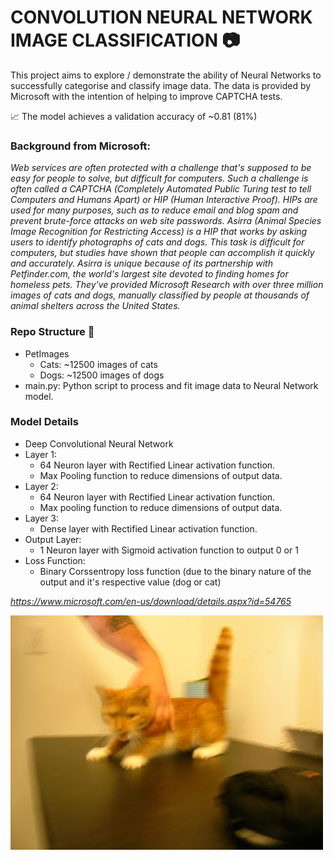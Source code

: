 # CONVOLUTION NEURAL NETWORK IMAGE CLASSIFICATION 📷

This project aims to explore / demonstrate the ability of Neural Networks to successfully categorise and classify image data. The data is provided by Microsoft with the intention of helping to improve CAPTCHA tests.

📈 The model achieves a validation accuracy of ~0.81 (81%)
### Background from Microsoft: ###

_Web services are often protected with a challenge that's supposed to be easy for people to solve, but difficult for computers. Such a challenge is often called a CAPTCHA (Completely Automated Public Turing test to tell Computers and Humans Apart) or HIP (Human Interactive Proof). HIPs are used for many purposes, such as to reduce email and blog spam and prevent brute-force attacks on web site passwords. Asirra (Animal Species Image Recognition for Restricting Access) is a HIP that works by asking users to identify photographs of cats and dogs. This task is difficult for computers, but studies have shown that people can accomplish it quickly and accurately. Asirra is unique because of its partnership with Petfinder.com, the world's largest site devoted to finding homes for homeless pets. They've provided Microsoft Research with over three million images of cats and dogs, manually classified by people at thousands of animal shelters across the United States._



### Repo Structure 📂
- PetImages
  - Cats: ~12500 images of cats
  - Dogs: ~12500 images of dogs
- main.py: Python script to process and fit image data to Neural Network model.

### Model Details
- Deep Convolutional Neural Network
- Layer 1:
  - 64 Neuron layer with Rectified Linear activation function.
  - Max Pooling function to reduce dimensions of output data.
- Layer 2:
  - 64 Neuron layer with Rectified Linear activation function.
  - Max pooling function to reduce dimensions of output data.
- Layer 3:
  - Dense layer with Rectified Linear activation function.
- Output Layer:
  - 1 Neuron layer with Sigmoid activation function to output 0 or 1
- Loss Function:
  - Binary Corssentropy loss function (due to the binary nature of the output and it's respective value (dog or cat)

_https://www.microsoft.com/en-us/download/details.aspx?id=54765_

<img src="PetImages/Cat/0.jpg">
